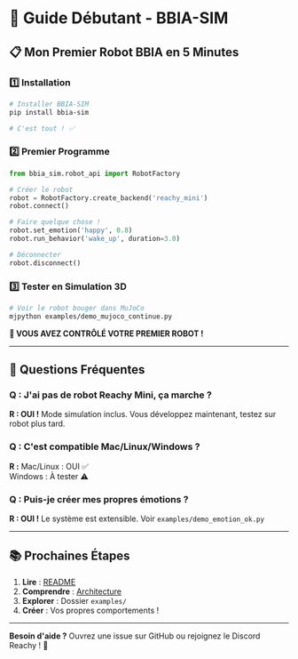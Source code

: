 # 🎯 Guide Débutant - BBIA-SIM

## 📋 **Mon Premier Robot BBIA en 5 Minutes**

### **1️⃣ Installation**

```bash
# Installer BBIA-SIM
pip install bbia-sim

# C'est tout ! ✅
```

### **2️⃣ Premier Programme**

```python
from bbia_sim.robot_api import RobotFactory

# Créer le robot
robot = RobotFactory.create_backend('reachy_mini')
robot.connect()

# Faire quelque chose !
robot.set_emotion('happy', 0.8)
robot.run_behavior('wake_up', duration=3.0)

# Déconnecter
robot.disconnect()
```

### **3️⃣ Tester en Simulation 3D**

```bash
# Voir le robot bouger dans MuJoCo
mjpython examples/demo_mujoco_continue.py
```

**🎉 VOUS AVEZ CONTRÔLÉ VOTRE PREMIER ROBOT !**

---

## 🤔 **Questions Fréquentes**

### **Q : J'ai pas de robot Reachy Mini, ça marche ?**
**R : OUI !** Mode simulation inclus. Vous développez maintenant, testez sur robot plus tard.

### **Q : C'est compatible Mac/Linux/Windows ?**
**R :** Mac/Linux : OUI ✅  
Windows : À tester ⚠️

### **Q : Puis-je créer mes propres émotions ?**
**R : OUI !** Le système est extensible. Voir `examples/demo_emotion_ok.py`

---

## 📚 **Prochaines Étapes**

1. **Lire** : [README](../README.md)
2. **Comprendre** : [Architecture](../docs/ARCHITECTURE.md)
3. **Explorer** : Dossier `examples/`
4. **Créer** : Vos propres comportements !

---

**Besoin d'aide ?** Ouvrez une issue sur GitHub ou rejoignez le Discord Reachy ! 🤖

